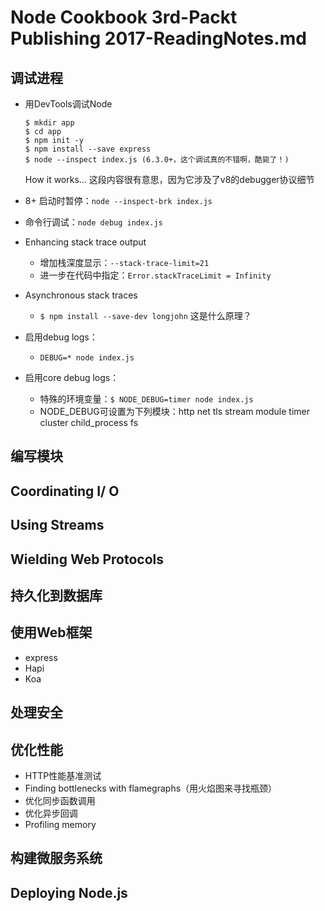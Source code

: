 # Node Cookbook 3rd-Packt Publishing 2017-ReadingNotes.md

## 调试进程
* 用DevTools调试Node
	```
	$ mkdir app
	$ cd app
	$ npm init -y
	$ npm install --save express
	$ node --inspect index.js (6.3.0+，这个调试真的不错啊，酷毙了！)
	```

	How it works... 这段内容很有意思，因为它涉及了v8的debugger协议细节
* 8+ 启动时暂停：`node --inspect-brk index.js`
* 命令行调试：`node debug index.js`
* Enhancing stack trace output
	* 增加栈深度显示：`--stack-trace-limit=21`	
	* 进一步在代码中指定：`Error.stackTraceLimit = Infinity`
* Asynchronous stack traces
	* `$ npm install --save-dev longjohn` 这是什么原理？
* 启用debug logs：
	* `DEBUG=* node index.js`
* 启用core debug logs：
	* 特殊的环境变量：`$ NODE_DEBUG=timer node index.js`
	* NODE_DEBUG可设置为下列模块：http net tls stream module timer cluster child_process fs
	
## 编写模块
## Coordinating I/ O
## Using Streams
## Wielding Web Protocols
## 持久化到数据库
## 使用Web框架
* express
* Hapi
* Koa
## 处理安全
## 优化性能
* HTTP性能基准测试
* Finding bottlenecks with flamegraphs（用火焰图来寻找瓶颈）
* 优化同步函数调用
* 优化异步回调
* Profiling memory
## 构建微服务系统
## Deploying Node.js
## 

